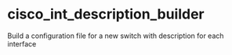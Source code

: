 # cisco_int_description_builder
Build a configuration file for a new switch with description for each interface
